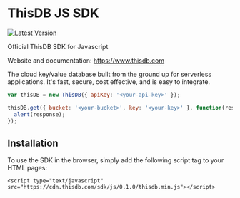 # ThisDB JS SDK

[![Latest Version](https://img.shields.io/github/release/thisdb/sdk-js.svg?style=flat-square)](https://github.com/thisdb/sdk-js/releases)

Official ThisDB SDK for Javascript

Website and documentation: https://www.thisdb.com

The cloud key/value database built from the ground up for serverless applications. It's fast, secure, cost effective, and is easy to integrate.

```javascript
var thisDB = new ThisDB({ apiKey: '<your-api-key>' });

thisDB.get({ bucket: '<your-bucket>', key: '<your-key>' }, function(response) {
  alert(response);
});
```

## Installation

To use the SDK in the browser, simply add the following script tag to your HTML pages:

```
<script type="text/javascript" src="https://cdn.thisdb.com/sdk/js/0.1.0/thisdb.min.js"></script>
```
